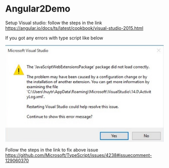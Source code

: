 # Angular2Demo
Setup Visual studio:
follow the steps in the link https://angular.io/docs/ts/latest/cookbook/visual-studio-2015.html

If you got any errors with type script like below

![alt tag](https://raw.githubusercontent.com/seminda/Angular2Demo/master/Images/error.jpg)

Follow the steps in the link to fix above issue
https://github.com/Microsoft/TypeScript/issues/4238#issuecomment-129060370
